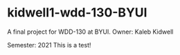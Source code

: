 # kidwell1-wdd-130-BYUI
A final project for WDD-130 at BYUI.
Owner: Kaleb Kidwell

Semester: 2021
This is a test!